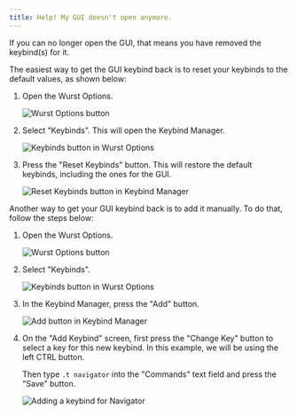 ```yaml
---
title: Help! My GUI doesn't open anymore.
---
```

If you can no longer open the GUI, that means you have removed the keybind(s) for it.

The easiest way to get the GUI keybind back is to reset your keybinds to the default values, as shown below:

<ol class="step-list">
  <li>
    <p>
      Open the Wurst Options.
    </p>
    <img alt="Wurst Options button" src="https://8dviha-ch3301.files.1drv.com/y3mLFmSNsKFDVa3EA1MP0qfZF4FS3ZNnAo2Tpl3MjMgprs1d-pGtn-LtMOOnt6aa55b2cqcgr2GtWNc2D0yHVjV1k49_E8B2Ptq1hqE2Z8Lwk_Ut0f5EyXiMk2TNIklFxlesAjq79Ru8NftNdZMQnxq_mQxn1107nkMydoC1SS4Yms?width=894&height=503&cropmode=none">
  </li>
  <li>
    <p>
      Select "Keybinds". This will open the Keybind Manager.
    </p>
    <img alt="Keybinds button in Wurst Options" src="https://8dvrha-ch3301.files.1drv.com/y3mUBhSaKB1muu_jOjUrEuR_Vw2Jaiheme4m2BwRgNMgwCWZbSla182tvh-CdciuT0I3uy5AHYj5Weapz2lQdL4JHcS5_gxyj_uVQLyMQpGyckN0oqT-UPU9rdTQ-CTY3CDESJ9XgJ5EV4d444g6wUCXOB2hUYdsJZ9DZVbUbmoO5c?width=894&height=503&cropmode=none">
  </li>
  <li>
    <p>
      Press the "Reset Keybinds" button. This will restore the default keybinds, including the ones for the GUI.
    </p>
    <img alt="Reset Keybinds button in Keybind Manager" src="https://8dvsha-ch3301.files.1drv.com/y3m4tqNAqm7azJLYVtlmniGPiP4j0H1HeI2OzY_tlzj70QIYo1-ochPKTYRUzRnXZzGEoHVYUvSi8_9_YE4b0nIpd1qPO6oLo0FdEHPjT2rut4kyGoTBF753rtS_WFaTpI3Kx_ysDaXXeFNbqJP6HGd-8b4XfzqWU-z0SYXEHZXepY?width=894&height=503&cropmode=none">
  </li>
</ol>

Another way to get your GUI keybind back is to add it manually. To do that, follow the steps below:

<ol class="step-list">
  <li>
    <p>
      Open the Wurst Options.
    </p>
    <img alt="Wurst Options button" src="https://8dviha-ch3301.files.1drv.com/y3mLFmSNsKFDVa3EA1MP0qfZF4FS3ZNnAo2Tpl3MjMgprs1d-pGtn-LtMOOnt6aa55b2cqcgr2GtWNc2D0yHVjV1k49_E8B2Ptq1hqE2Z8Lwk_Ut0f5EyXiMk2TNIklFxlesAjq79Ru8NftNdZMQnxq_mQxn1107nkMydoC1SS4Yms?width=894&height=503&cropmode=none">
  </li>
  <li>
    <p>
      Select "Keybinds".
    </p>
    <img alt="Keybinds button in Wurst Options" src="https://8dvrha-ch3301.files.1drv.com/y3mUBhSaKB1muu_jOjUrEuR_Vw2Jaiheme4m2BwRgNMgwCWZbSla182tvh-CdciuT0I3uy5AHYj5Weapz2lQdL4JHcS5_gxyj_uVQLyMQpGyckN0oqT-UPU9rdTQ-CTY3CDESJ9XgJ5EV4d444g6wUCXOB2hUYdsJZ9DZVbUbmoO5c?width=894&height=503&cropmode=none">
  </li>
  <li>
    <p>
      In the Keybind Manager, press the "Add" button.
    </p>
    <img alt="Add button in Keybind Manager" src="https://6tsuea-ch3301.files.1drv.com/y3mQB00OoP5SG-SNWmay6Gy92dEB9UyfnIEmTFi469WJr9JcryzHCRBC-7ZVHMCIq22SR-K-q1I0qFBCU00TRnBhkVb9UFqPwO3ez5Do5cTe9K_or2xRhk3t94D6FuQXixXjn7vHJT0VkExxPEczDKmEZ7t0sm1HmDfflDeJ1nVo9M?width=894&height=503&cropmode=none">
  </li>
  <li>
    <p>
      On the "Add Keybind" screen, first press the "Change Key" button to select a key for this new keybind. In this example, we will be using the left CTRL button.
    </p>
    <p>
      Then type <code class="padding5 bg-black fg-white">.t navigator</code> into the "Commands" text field and press the "Save" button.
    </p>
    <img alt="Adding a keybind for Navigator" src="https://6tsvea-ch3301.files.1drv.com/y3m4bNv9KMx6iRgC-fcShlprTqFv_QzjI4qwfZ6LBL3HJDrawujvU_NXUoqD86xmO6jGTFp25WbAyUAn_lqv8ia0wV48M4iDAQTmbuopwL80PVtK7gQ86_ZFhzPUb002l_E0nCsPT_ZSbWd1QVJJdP67oRXi52gnQyqzORFZJfjLbE?width=894&height=503&cropmode=none">
  </li>
</ol>
